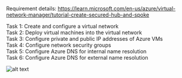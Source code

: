 Requirement details: https://learn.microsoft.com/en-us/azure/virtual-network-manager/tutorial-create-secured-hub-and-spoke

Task 1: Create and configure a virtual network  <br>
Task 2: Deploy virtual machines into the virtual network  <br>
Task 3: Configure private and public IP addresses of Azure VMs  <br>
Task 4: Configure network security groups  <br>
Task 5: Configure Azure DNS for internal name resolution  <br>
Task 6: Configure Azure DNS for external name resolution  <br>


![alt text](https://github.com/MicrosoftLearning/AZ-104-MicrosoftAzureAdministrator/blob/master/Instructions/media/lab04.png)

